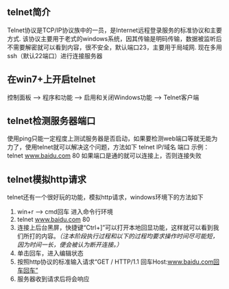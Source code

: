 ## telnet简介
Telnet协议是TCP/IP协议族中的一员，是Internet远程登录服务的标准协议和主要方式.
该协议主要用于老式的windows系统，因其传输是明码传输，数据被监听后不需要解密就可以看到内容，很不安全，默认端口23，主要用于局域网.
现在多用ssh（默认22端口）进行连接服务器

## 在win7+上开启telnet
控制面板 —> 程序和功能 —> 启用和关闭Windows功能 —> Telnet客户端

## telnet检测服务器端口
使用ping只能一定程度上测试服务器是否启动，如果要检测web端口等就无能为力了，使用telnet就可以解决这个问题，方法如下
telnet IP/域名 端口
示例：telnet www.baidu.com 80
如果端口是通的就可以连接上，否则连接失败

## telnet模拟http请求
telnet还有一个很好玩的功能，模拟http请求，windows环境下的方法如下
1. win+r  —>  cmd回车 进入命令行环境
2. telnet www.baidu.com 80
3. 连接上后台黑屏，快捷键“Ctrl+]”可以打开本地回显功能，这样就可以看到我们所打的内容。*（注本阶段执行过程和以下的过程均要求操作时间尽可能短，因为时间一长，便会被认为断开连接。）*
4. 单击回车，进入编辑状态
5. 按照http协议的标准输入请求“GET / HTTP/1.1 回车Host:www.baidu.com回车回车”
6. 服务器收到请求后将会响应
